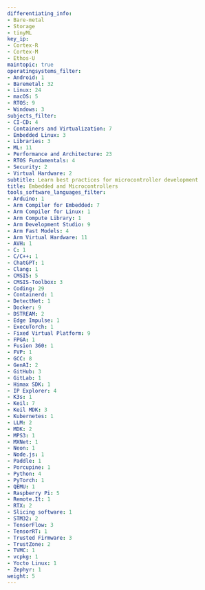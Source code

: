 ```yaml
---
differentiating_info:
- Bare-metal 
- Storage
- tinyML
key_ip:
- Cortex-R
- Cortex-M
- Ethos-U
maintopic: true
operatingsystems_filter:
- Android: 1
- Baremetal: 32
- Linux: 24
- macOS: 5
- RTOS: 9
- Windows: 3
subjects_filter:
- CI-CD: 4
- Containers and Virtualization: 7
- Embedded Linux: 3
- Libraries: 3
- ML: 11
- Performance and Architecture: 23
- RTOS Fundamentals: 4
- Security: 2
- Virtual Hardware: 2
subtitle: Learn best practices for microcontroller development
title: Embedded and Microcontrollers
tools_software_languages_filter:
- Arduino: 1
- Arm Compiler for Embedded: 7
- Arm Compiler for Linux: 1
- Arm Compute Library: 1
- Arm Development Studio: 9
- Arm Fast Models: 4
- Arm Virtual Hardware: 11
- AVH: 1
- C: 1
- C/C++: 1
- ChatGPT: 1
- Clang: 1
- CMSIS: 5
- CMSIS-Toolbox: 3
- Coding: 29
- Containerd: 1
- DetectNet: 1
- Docker: 9
- DSTREAM: 2
- Edge Impulse: 1
- ExecuTorch: 1
- Fixed Virtual Platform: 9
- FPGA: 1
- Fusion 360: 1
- FVP: 1
- GCC: 8
- GenAI: 2
- GitHub: 3
- GitLab: 1
- Himax SDK: 1
- IP Explorer: 4
- K3s: 1
- Keil: 7
- Keil MDK: 3
- Kubernetes: 1
- LLM: 2
- MDK: 2
- MPS3: 1
- MXNet: 1
- Neon: 1
- Node.js: 1
- Paddle: 1
- Porcupine: 1
- Python: 4
- PyTorch: 1
- QEMU: 1
- Raspberry Pi: 5
- Remote.It: 1
- RTX: 2
- Slicing software: 1
- STM32: 2
- TensorFlow: 3
- TensorRT: 1
- Trusted Firmware: 3
- TrustZone: 2
- TVMC: 1
- vcpkg: 1
- Yocto Linux: 1
- Zephyr: 1
weight: 5
---
```

